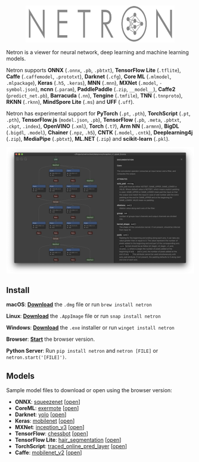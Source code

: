 
<p align='center'><a href='https://github.com/lutzroeder/netron'><img width='400px' height='100px' src='.github/logo.svg'/></a></p>

Netron is a viewer for neural network, deep learning and machine learning models. 

Netron supports **ONNX** (`.onnx`, `.pb`, `.pbtxt`), **TensorFlow Lite** (`.tflite`), **Caffe** (`.caffemodel`, `.prototxt`), **Darknet** (`.cfg`), **Core ML** (`.mlmodel`, `.mlpackage`), **Keras** (`.h5`, `.keras`), **MNN** (`.mnn`), **MXNet** (`.model`, `-symbol.json`), **ncnn** (`.param`), **PaddlePaddle** (`.zip`, `__model__`), **Caffe2** (`predict_net.pb`), **Barracuda** (`.nn`), **Tengine** (`.tmfile`), **TNN** (`.tnnproto`), **RKNN** (`.rknn`), **MindSpore Lite** (`.ms`) and **UFF** (`.uff`).

Netron has experimental support for **PyTorch** (`.pt`, `.pth`), **TorchScript** (`.pt`, `.pth`), **TensorFlow.js** (`model.json`, `.pb`), **TensorFlow** (`.pb`, `.meta`, `.pbtxt`, `.ckpt`, `.index`), **OpenVINO** (`.xml`), **Torch** (`.t7`), **Arm NN** (`.armnn`), **BigDL** (`.bigdl`, `.model`), **Chainer** (`.npz`, `.h5`), **CNTK** (`.model`, `.cntk`), **Deeplearning4j** (`.zip`), **MediaPipe** (`.pbtxt`), **ML.NET** (`.zip`) and **scikit-learn** (`.pkl`).

<p align='center'><a href='https://www.lutzroeder.com/ai'><img src='.github/screenshot.png' width='800'></a></p>

## Install

**macOS**: [**Download**](https://github.com/lutzroeder/netron/releases/latest) the `.dmg` file or run `brew install netron`

**Linux**: [**Download**](https://github.com/lutzroeder/netron/releases/latest) the `.AppImage` file or run `snap install netron`

**Windows**: [**Download**](https://github.com/lutzroeder/netron/releases/latest) the `.exe` installer or run `winget install netron`

**Browser**: [**Start**](https://netron.app) the browser version.

**Python Server**: Run `pip install netron` and `netron [FILE]` or `netron.start('[FILE]')`.

## Models

Sample model files to download or open using the browser version:

 * **ONNX**: [squeezenet](https://media.githubusercontent.com/media/onnx/models/master/vision/classification/squeezenet/model/squeezenet1.0-3.onnx) [[open](https://netron.app?url=https://media.githubusercontent.com/media/onnx/models/master/vision/classification/squeezenet/model/squeezenet1.0-3.onnx)]
 * **CoreML**: [exermote](https://raw.githubusercontent.com/Lausbert/Exermote/master/ExermoteInference/ExermoteCoreML/ExermoteCoreML/Model/Exermote.mlmodel) [[open](https://netron.app?url=https://raw.githubusercontent.com/Lausbert/Exermote/master/ExermoteInference/ExermoteCoreML/ExermoteCoreML/Model/Exermote.mlmodel)]
 * **Darknet**: [yolo](https://raw.githubusercontent.com/AlexeyAB/darknet/master/cfg/yolo.cfg) [[open](https://netron.app?url=https://raw.githubusercontent.com/AlexeyAB/darknet/master/cfg/yolo.cfg)]
 * **Keras**: [mobilenet](https://raw.githubusercontent.com/aio-libs/aiohttp-demos/master/demos/imagetagger/tests/data/mobilenet.h5) [[open](https://netron.app?url=https://raw.githubusercontent.com/aio-libs/aiohttp-demos/master/demos/imagetagger/tests/data/mobilenet.h5)]
 * **MXNet**: [inception_v3](https://raw.githubusercontent.com/soeaver/mxnet-model/master/cls/inception/inception_v3-symbol.json) [[open](https://netron.app?url=https://raw.githubusercontent.com/soeaver/mxnet-model/master/cls/inception/inception_v3-symbol.json)]
 * **TensorFlow**: [chessbot](https://raw.githubusercontent.com/srom/chessbot/master/model/chessbot.pb) [[open](https://netron.app?url=https://raw.githubusercontent.com/srom/chessbot/master/model/chessbot.pb)]
 * **TensorFlow Lite**: [hair_segmentation](https://raw.githubusercontent.com/google/mediapipe/master/mediapipe/models/hair_segmentation.tflite) [[open](https://netron.app?url=https://raw.githubusercontent.com/google/mediapipe/master/mediapipe/models/hair_segmentation.tflite)]
 * **TorchScript**: [traced_online_pred_layer](https://raw.githubusercontent.com/ApolloAuto/apollo/master/modules/prediction/data/traced_online_pred_layer.pt) [[open](https://netron.app?url=https://raw.githubusercontent.com/ApolloAuto/apollo/master/modules/prediction/data/traced_online_pred_layer.pt)]
 * **Caffe**: [mobilenet_v2](https://raw.githubusercontent.com/shicai/MobileNet-Caffe/master/mobilenet_v2.caffemodel) [[open](https://netron.app?url=https://raw.githubusercontent.com/shicai/MobileNet-Caffe/master/mobilenet_v2.caffemodel)]


